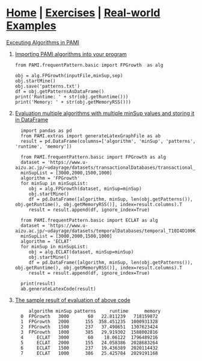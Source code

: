 # **[Home](index.html) | [Exercises](exercises.html) | [Real-world Examples](examples.html)**  


[Exceuting Algorithms in PAMI](utilization.html)    
   1. [Importing PAMI algorithms into your program](useAlgo.html)
   
          from PAMI.frequentPattern.basic import FPGrowth  as alg
          
          obj = alg.FPGrowth(inputFile,minSup,sep)
          obj.startMine()
          obj.save('patterns.txt')
          df = obj.getPatternsAsDataFrame()
          print('Runtime: ' + str(obj.getRuntime()))
          print('Memory: ' + str(obj.getMemoryRSS()))

   2. [Evaluation multiple algorithms with multiple minSup values and storing it in DataFrame](useAlgo.md)
         
            import pandas as pd
            from PAMI.extras import generateLatexGraphFile as ab
            result = pd.DataFrame(columns=['algorithm', 'minSup', 'patterns', 'runtime', 'memory'])

            from PAMI.frequentPattern.basic import FPGrowth as alg
            dataset = 'https://www.u-aizu.ac.jp/~udayrage/datasets/transactionalDatabases/transactional_T10I4D100K.csv'
            minSupList = [3000,2000,1500,1000]
            algorithm = 'FPGrowth'
            for minSup in minSupList:
               obj = alg.FPGrowth(dataset, minSup=minSup)
               obj.startMine()
               df = pd.DataFrame([algorithm, minSup, len(obj.getPatterns()), obj.getRuntime(), obj.getMemoryRSS()], index=result.columns).T
               result = result.append(df, ignore_index=True)
    
            from PAMI.frequentPattern.basic import ECLAT as alg
            dataset = 'https://www.u-aizu.ac.jp/~udayrage/datasets/temporalDatabases/temporal_T10I4D100K.csv'
            minSupList = [3000,2000,1500,1000]
            algorithm = 'ECLAT'
            for minSup in minSupList:
               obj = alg.ECLAT(dataset, minSup=minSup)
               obj.startMine()
               df = pd.DataFrame([algorithm, minSup, len(obj.getPatterns()), obj.getRuntime(), obj.getMemoryRSS()], index=result.columns).T
               result = result.append(df, ignore_index=True)
    
            print(result)
            ab.generateLatexCode(result)
         
   3. [The sample result of evaluation of above code](useAlgo.md)

               algorithm minSup patterns     runtime      memory
            0  FPGrowth   3000       60   22.811239   718159872
            1  FPGrowth   2000      155  358.451235  1000931328
            2  FPGrowth   1500      237   37.498651  1307623424
            3  FPGrowth   1000      385   29.919302  1588002816
            4     ECLAT   3000       60    18.06122  1796489216
            5     ECLAT   2000      155   24.058386  2028683264
            6     ECLAT   1500      237   19.436389  2020114432
            7     ECLAT   1000      386   25.425784  2029191168

